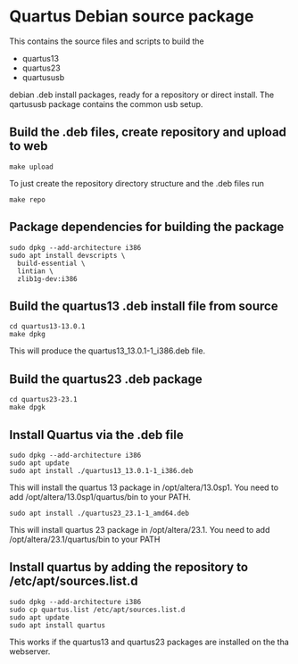 # Quartus Debian source package

This contains the source files and scripts to build the

  * quartus13
  * quartus23
  * quartususb

debian .deb install packages, ready for a repository or direct
install. The qartususb package contains the common usb setup.

## Build the .deb files, create repository and upload to web

```
make upload
```

To just create the repository directory structure and the .deb files run

```
make repo
```

## Package dependencies for building the package

```
sudo dpkg --add-architecture i386
sudo apt install devscripts \
  build-essential \
  lintian \
  zlib1g-dev:i386
```

## Build the quartus13 .deb install file from source

```
cd quartus13-13.0.1
make dpkg
```

This will produce the quartus13_13.0.1-1_i386.deb file.

## Build the quartus23 .deb package

```
cd quartus23-23.1
make dpgk
```

## Install Quartus via the .deb file

```
sudo dpkg --add-architecture i386
sudo apt update
sudo apt install ./quartus13_13.0.1-1_i386.deb
```

This will install the quartus 13 package in /opt/altera/13.0sp1. You need
to add /opt/altera/13.0sp1/quartus/bin to your PATH.

```
sudo apt install ./quartus23_23.1-1_amd64.deb
```

This will install quartus 23 package in /opt/altera/23.1. You need to
add /opt/altera/23.1/quartus/bin to your PATH

## Install quartus by adding the repository to /etc/apt/sources.list.d

```
sudo dpkg --add-architecture i386
sudo cp quartus.list /etc/apt/sources.list.d
sudo apt update
sudo apt install quartus
```

This works if the quartus13 and quartus23 packages are installed on
the tha webserver.


